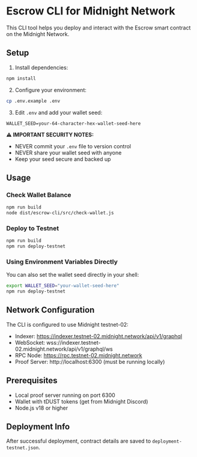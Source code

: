 # Escrow CLI for Midnight Network

This CLI tool helps you deploy and interact with the Escrow smart contract on the Midnight Network.

## Setup

1. Install dependencies:

```bash
npm install
```

2. Configure your environment:

```bash
cp .env.example .env
```

3. Edit `.env` and add your wallet seed:

```
WALLET_SEED=your-64-character-hex-wallet-seed-here
```

**⚠️ IMPORTANT SECURITY NOTES:**

- NEVER commit your `.env` file to version control
- NEVER share your wallet seed with anyone
- Keep your seed secure and backed up

## Usage

### Check Wallet Balance

```bash
npm run build
node dist/escrow-cli/src/check-wallet.js
```

### Deploy to Testnet

```bash
npm run build
npm run deploy-testnet
```

### Using Environment Variables Directly

You can also set the wallet seed directly in your shell:

```bash
export WALLET_SEED="your-wallet-seed-here"
npm run deploy-testnet
```

## Network Configuration

The CLI is configured to use Midnight testnet-02:

- Indexer: https://indexer.testnet-02.midnight.network/api/v1/graphql
- WebSocket: wss://indexer.testnet-02.midnight.network/api/v1/graphql/ws
- RPC Node: https://rpc.testnet-02.midnight.network
- Proof Server: http://localhost:6300 (must be running locally)

## Prerequisites

- Local proof server running on port 6300
- Wallet with tDUST tokens (get from Midnight Discord)
- Node.js v18 or higher

## Deployment Info

After successful deployment, contract details are saved to `deployment-testnet.json`.
